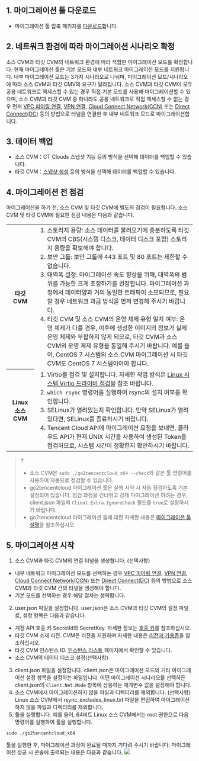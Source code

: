 ## 1. 마이그레이션 툴 다운로드  
 - 마이그레이션 툴 압축 패키지를 [다운로드](https://go2tencentcloud-1251783334.cos.ap-guangzhou.myqcloud.com/latest/go2tencentcloud.zip)합니다.

## 2. 네트워크 환경에 따라 마이그레이션 시나리오 확정
소스 CVM과 타깃 CVM의 네트워크 환경에 따라 적합한 마이그레이션 모드를 확정합니다.
현재 마이그레이션 툴은 기본 모드와 내부 네트워크 마이그레이션 모드를 지원합니다. 내부 마이그레이션 모드는 3가지 시나리오로 나뉘며, 마이그레이션 모드/시나리오에 따라 소스 CVM과 타깃 CMV의 요구가 달라집니다. 소스 CVM과 타깃 CVM이 모두 공용 네트워크로 액세스할 수 있는 경우 직접 기본 모드를 사용해 마이그레이션할 수 있으며, 소스 CVM과 타깃 CVM 중 하나라도 공용 네트워크로 직접 액세스할 수 없는 경우 먼저 [VPC 피어링 연결](https://intl.cloud.tencent.com/document/product/553), [VPN 연결](https://intl.cloud.tencent.com/document/product/1037), [Cloud Connect Network(CCN)](https://intl.cloud.tencent.com/document/product/1003) 또는 [Direct Connect(DC)](https://intl.cloud.tencent.com/document/product/216) 등의 방법으로 터널을 연결한 후 내부 네트워크 모드로 마이그레이션합니다.

## 3. 데이터 백업
- 소스 CVM：CT Clouds 스냅샷 기능 등의 방식을 선택해 데이터를 백업할 수 있습니다.
- 타깃 CVM：[스냅샷 생성](https://intl.cloud.tencent.com/document/product/362/5755) 등의 방식을 선택해 데이터를 백업할 수 있습니다.

## 4. 마이그레이션 전 점검
마이그레이션을 하기 전, 소스 CVM 및 타깃 CVM에 별도의 점검이 필요합니다. 소스 CVM 및 타깃 CVM에 필요한 점검 내용은 다음과 같습니다.
<table>
	<tr><th style="width: 15%;">타깃 CVM</th><td><ol  style="margin: 0;"><li>스토리지 용량: 소스 데이터를 불러오기에 충분하도록 타깃 CVM의 CBS(시스템 디스크, 데이터 디스크 포함) 스토리지 용량을 확보해야 합니다.</li><li>보안 그룹: 보안 그룹에 443 포트 및 80 포트는 제한할 수 없습니다.</li><li>대역폭 설정: 마이그레이션 속도 향상을 위해, 대역폭의 범위를 가능한 크게 조정하기를 권장합니다. 마이그레이션 과정에서 데이터양과 거의 동일한 트래픽이 소모되므로, 필요할 경우 네트워크 과금 방식을 먼저 변경해 주시기 바랍니다.</li><li>타깃 CVM 및 소스 CVM의 운영 체제 유형 일치 여부: 운영 체제가 다를 경우, 이후에 생성한 이미지의 정보가 실제 운영 체제와 부합하지 않게 되므로, 타깃 CVM과 소스 CVM의 운영 체제 유형을 통일해 주시기 바랍니다. 예를 들어, CentOS 7 시스템의 소스 CVM 마이그레이션 시 타깃 CVM도 CentOS 7 시스템이어야 합니다.</li></ol></td></tr>
	<tr><th>Linux 소스 CVM</th><td><ol  style="margin: 0;"><li>Virtio를 점검 및 설치합니다. 자세한 작업 방식은 <a href="https://intl.cloud.tencent.com/document/product/213/9929">Linux 시스템 Virtio 드라이버 점검</a>을 참조 바랍니다.</li><li><code>which rsync</code> 명령어를 실행하여 rsync의 설치 여부를 확인합니다. </li><li>SELinux가 열려있는지 확인합니다. 만약 SELinux가 열려있다면, SELinux를 종료하시기 바랍니다.</li><li>Tencent Cloud API에 마이그레이션 요청을 보내면, 클라우드 API가 현재 UNIX 시간을 사용하여 생성된 Token을 점검하므로, 시스템 시간이 정확한지 확인하시기 바랍니다.</li></ol></td></tr>
</table>

>? 
> - 소스 CVM은 `sudo ./go2tencentcloud_x64 --check`와 같은 툴 명령어를 사용하여 자동으로 점검할 수 있습니다.
> - go2tencentcloud 마이그레이션 툴은 실행 시작 시 자동 점검하도록 기본 설정되어 있습니다. 점검 과정을 건너뛰고 강제 마이그레이션 하려는 경우, client.json 파일의 `Client.Extra.IgnoreCheck` 필드를 `true`로 설정하시기 바랍니다.
> - go2tencentcloud 마이그레이션 툴에 대한 자세한 내용은 [마이그레이션 툴 설명](https://intl.cloud.tencent.com/document/product/213/35640)을 참조하십시오.

## 5. 마이그레이션 시작

1. 소스 CVM과 타깃 CVM의 연결 터널을 생성합니다. (선택사항) 
 - 내부 네트워크 마이그레이션 모드를 선택하는 경우 [VPC 피어링 연결](https://intl.cloud.tencent.com/document/product/553), [VPN 연결](https://intl.cloud.tencent.com/document/product/1037), [Cloud Connect Network(CCN)](https://intl.cloud.tencent.com/document/product/1003) 또는 [Direct Connect(DC)](https://intl.cloud.tencent.com/document/product/216) 등의 방법으로 소스 CVM과 타깃 CVM 간의 터널을 생성해야 합니다.
 - 기본 모드를 선택하는 경우 해당 절차는 생략합니다.
2. user.json 파일을 설정합니다.
user.json은 소스 CVM과 타깃 CVM의 설정 파일로, 설정 항목은 다음과 같습니다.
 - 계정 API 호출 키 SecretId와 SecretKey. 자세한 정보는 [호출 키](https://intl.cloud.tencent.com/document/product/598/32675)를 참조하십시오.
 - 타깃 CVM 소재 리전. CVM은 리전을 지원하며 자세한 내용은 [리전과 가용존](https://intl.cloud.tencent.com/document/product/213/6091)을 참조하십시오.
 - 타깃 CVM 인스턴스 ID. [인스턴스 리스트](https://console.cloud.tencent.com/cvm/instance/index?rid=1) 페이지에서 확인할 수 있습니다.
 - 소스 CVM의 데이터 디스크 설정(선택사항)  
3. client.json 파일을 설정합니다.
client.json은 마이그레이션 모드와 기타 마이그레이션 설정 항목을 설정하는 파일입니다. 어떤 마이그레이션 시나리오를 선택하든 client.json의 `Client.Net.Mode` 항목에 상응하는 매개변수 값을 설정해야 합니다.
4. 소스 CVM에서 마이그레이션하지 않을 파일과 디렉터리를 제외합니다. (선택사항)  
 Linux 소스 CVM에서 rsync\_excludes\_linux.txt 파일을 편집하여 마이그레이션하지 않을 파일과 디렉터리를 제외합니다.
5. 툴을 실행합니다.
예를 들어, 64비트 Linux 소스 CVM에서는 root 권한으로 다음 명령어를 실행하여 툴을 실행합니다.
```
sudo ./go2tencentcloud_x64
```
툴을 실행한 후, 마이그레이션 과정이 완료될 때까지 기다려 주시기 바랍니다.
마이그레이션 성공 시 콘솔에 출력되는 내용은 다음과 같습니다.
 ![](https://main.qcloudimg.com/raw/0a9f9d7ab225cbd857184b466d869ee4.png)
